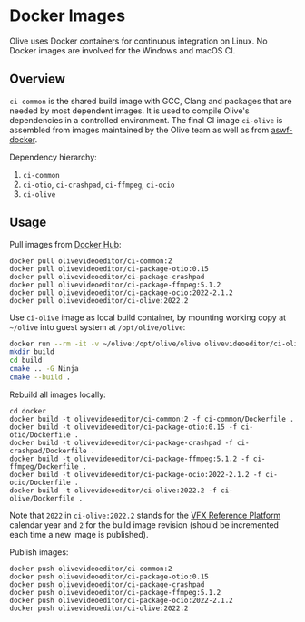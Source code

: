 # Docker Images

Olive uses Docker containers for continuous integration on Linux.
No Docker images are involved for the Windows and macOS CI.

## Overview

`ci-common` is the shared build image with GCC, Clang and packages that are
needed by most dependent images. It is used to compile Olive's dependencies
in a controlled environment. The final CI image `ci-olive` is assembled from
images maintained by the Olive team as well as from
[aswf-docker](https://github.com/AcademySoftwareFoundation/aswf-docker/).

Dependency hierarchy:

1. `ci-common`
2. `ci-otio`, `ci-crashpad`, `ci-ffmpeg`, `ci-ocio`
3. `ci-olive`

## Usage

Pull images from [Docker Hub](https://hub.docker.com/u/olivevideoeditor):

```
docker pull olivevideoeditor/ci-common:2
docker pull olivevideoeditor/ci-package-otio:0.15
docker pull olivevideoeditor/ci-package-crashpad
docker pull olivevideoeditor/ci-package-ffmpeg:5.1.2
docker pull olivevideoeditor/ci-package-ocio:2022-2.1.2
docker pull olivevideoeditor/ci-olive:2022.2
```

Use `ci-olive` image as local build container, by mounting working copy at
`~/olive` into guest system at `/opt/olive/olive`:

```bash
docker run --rm -it -v ~/olive:/opt/olive/olive olivevideoeditor/ci-olive:2022.2
mkdir build
cd build
cmake .. -G Ninja
cmake --build .
```

Rebuild all images locally:

```
cd docker
docker build -t olivevideoeditor/ci-common:2 -f ci-common/Dockerfile .
docker build -t olivevideoeditor/ci-package-otio:0.15 -f ci-otio/Dockerfile .
docker build -t olivevideoeditor/ci-package-crashpad -f ci-crashpad/Dockerfile .
docker build -t olivevideoeditor/ci-package-ffmpeg:5.1.2 -f ci-ffmpeg/Dockerfile .
docker build -t olivevideoeditor/ci-package-ocio:2022-2.1.2 -f ci-ocio/Dockerfile .
docker build -t olivevideoeditor/ci-olive:2022.2 -f ci-olive/Dockerfile .
```

Note that `2022` in `ci-olive:2022.2` stands for the
[VFX Reference Platform](http://vfxplatform.com/) calendar year and `2` for the
build image revision (should be incremented each time a new image is published).

Publish images:

```
docker push olivevideoeditor/ci-common:2
docker push olivevideoeditor/ci-package-otio:0.15
docker push olivevideoeditor/ci-package-crashpad
docker push olivevideoeditor/ci-package-ffmpeg:5.1.2
docker push olivevideoeditor/ci-package-ocio:2022-2.1.2
docker push olivevideoeditor/ci-olive:2022.2
```
